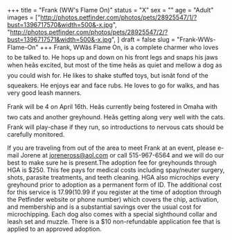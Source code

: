 +++
title = "Frank (WW's Flame On)"
status = "X"
sex = ""
age = "Adult"
images = ["http://photos.petfinder.com/photos/pets/28925547/1/?bust=1396717570&width=500&-x.jpg",
"http://photos.petfinder.com/photos/pets/28925547/2/?bust=1396717571&width=500&-x.jpg",
]
draft = false
slug = "Frank-WWs-Flame-On"
+++
Frank, WWâs Flame On, is a complete charmer who loves to be talked to. He hops up and down on his front legs and snaps his jaws when heâs excited, but most of the time heâs as quiet and mellow a dog as you could wish for. He likes to shake stuffed toys, but isnât fond of the squeakers. He enjoys ear and face rubs. He loves to go for walks, and has very good leash manners. 

Frank will be 4 on April 16th. Heâs currently being fostered in Omaha with two cats and another greyhound. Heâs getting along very well with the cats. Frank will play-chase if they run, so introductions to nervous cats should be carefully monitored.

If you are traveling from out of the area to meet Frank at an event, please e-mail Jorene at joreneross@aol.com or call 515-967-6564 and we will do our best to make sure he is present.The adoption fee for greyhounds through HGA is $250. This fee pays for medical costs including spay/neuter surgery, shots, parasite treatments, and teeth cleaning. HGA also microchips every greyhound prior to adoption as a permanent form of ID. The additional cost for this service is $17.99 ($10.99 if you register at the time of adoption through the Petfinder website or phone number) which covers the chip, activation, and membership and is a substantial savings over the usual cost for microchipping. Each dog also comes with a special sighthound collar and leash set and muzzle. There is a $10 non-refundable application fee that is applied to an approved adoption.

